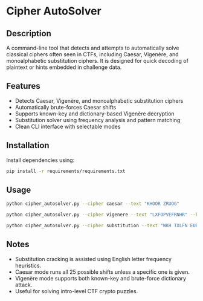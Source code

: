# Cipher AutoSolver

## Description
A command-line tool that detects and attempts to automatically solve classical ciphers often seen in CTFs, including Caesar, Vigenère, and monoalphabetic substitution ciphers. It is designed for quick decoding of plaintext or hints embedded in challenge data.

## Features
- Detects Caesar, Vigenère, and monoalphabetic substitution ciphers
- Automatically brute-forces Caesar shifts
- Supports known-key and dictionary-based Vigenère decryption
- Substitution solver using frequency analysis and pattern matching
- Clean CLI interface with selectable modes

## Installation

Install dependencies using:

```bash
pip install -r requirements/requirements.txt
```

## Usage

```bash
python cipher_autosolver.py --cipher caesar --text "KHOOR ZRUOG"
```
```bash
python cipher_autosolver.py --cipher vigenere --text "LXFOPVEFRNHR" --key "LEMON"
````
```bash
python cipher_autosolver.py --cipher substitution --text "WKH TXLFN EURZQ IRA MXPSV RYHU WKH ODCB GRJ"
```

## Notes

- Substitution cracking is assisted using English letter frequency heuristics.
- Caesar mode runs all 25 possible shifts unless a specific one is given.
- Vigenère mode supports both known-key and brute-force dictionary attack.
- Useful for solving intro-level CTF crypto puzzles.
